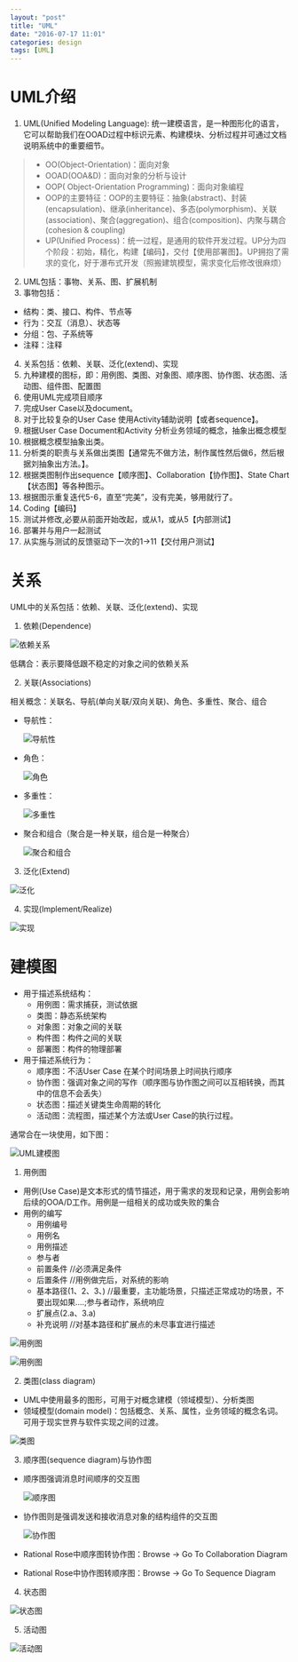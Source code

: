 ```yaml
---
layout: "post"
title: "UML"
date: "2016-07-17 11:01"
categories: design
tags: [UML]
---
```


# UML介绍
1. UML(Unified Modeling Language): 统一建模语言，是一种图形化的语言，它可以帮助我们在OOAD过程中标识元素、构建模块、分析过程并可通过文档说明系统中的重要细节。
> - OO(Object-Orientation)：面向对象
> - OOAD(OOA&D)：面向对象的分析与设计
> - OOP( Object-Orientation Programming)：面向对象编程
> - OOP的主要特征：OOP的主要特征：抽象(abstract)、封装(encapsulation)、继承(inheritance)、多态(polymorphism)、关联(association)、聚合(aggregation)、组合(composition)、内聚与耦合(cohesion & coupling)
> - UP(Unified Process)：统一过程，是通用的软件开发过程。UP分为四个阶段：初始，精化，构建【编码】，交付【使用部署图】。UP拥抱了需求的变化，好于瀑布式开发（照搬建筑模型，需求变化后修改很麻烦）

2. UML包括：事物、关系、图、扩展机制
3. 事物包括：
  - 结构：类、接口、构件、节点等
  - 行为：交互（消息）、状态等
  - 分组：包、子系统等
  - 注释：注释
4. 关系包括：依赖、关联、泛化(extend)、实现
5. 九种建模的图标，即：用例图、类图、对象图、顺序图、协作图、状态图、活动图、组件图、配置图
6. 使用UML完成项目顺序
  1. 完成User Case以及document。
  2. 对于比较复杂的User Case 使用Activity辅助说明【或者sequence】。
  3. 根据User Case Document和Activity 分析业务领域的概念，抽象出概念模型
  4. 根据概念模型抽象出类。
  5. 分析类的职责与关系做出类图【通常先不做方法，制作属性然后做6，然后根据刘抽象出方法。】。
  6. 根据类图制作出sequence【顺序图】、Collaboration【协作图】、State Chart【状态图】等各种图示。
  7. 根据图示重复迭代5-6，直至“完美”，没有完美，够用就行了。
  8. Coding【编码】
  9. 测试并修改,必要从前面开始改起，或从1，或从5【内部测试】
  10. 部署并与用户一起测试
  11. 从实施与测试的反馈驱动下一次的1->11【交付用户测试】

# 关系

UML中的关系包括：依赖、关联、泛化(extend)、实现

1. 依赖(Dependence)

  ![依赖关系](/data/images/2016/07/依赖.png)

  低耦合：表示要降低跟不稳定的对象之间的依赖关系

2. 关联(Associations)

  相关概念：关联名、导航(单向关联/双向关联)、角色、多重性、聚合、组合

  - 导航性：

    ![导航性](/data/images/2016/07/导航性.png)

  - 角色：

    ![角色](/data/images/2016/07/角色.png)

  - 多重性：

    ![多重性](/data/images/2016/07/多重性.png)

  - 聚合和组合（聚合是一种关联，组合是一种聚合）

    ![聚合和组合](/data/images/2016/07/聚合和组合.png)

3. 泛化(Extend)

  ![泛化](/data/images/2016/07/泛化.png)

4. 实现(Implement/Realize)

  ![实现](/data/images/2016/07/实现.png)

# 建模图

- 用于描述系统结构：
  - 用例图：需求捕获，测试依据
  - 类图：静态系统架构
  - 对象图：对象之间的关联
  - 构件图：构件之间的关联
  - 部署图：构件的物理部署
- 用于描述系统行为：
  - 顺序图：不活User Case 在某个时间场景上时间执行顺序
  - 协作图：强调对象之间的写作（顺序图与协作图之间可以互相转换，而其中的信息不会丢失）
  - 状态图：描述关键类生命周期的转化
  - 活动图：流程图，描述某个方法或User Case的执行过程。

通常合在一块使用，如下图：

![UML建模图](/data/images/2016/07/UML建模图.png)

1. 用例图
  - 用例(Use Case)是文本形式的情节描述，用于需求的发现和记录，用例会影响后续的OOA/D工作。用例是一组相关的成功或失败的集合
  - 用例的编写
    - 用例编号
    - 用例名
    - 用例描述
    - 参与者
    - 前置条件 //必须满足条件
    - 后置条件 //用例做完后，对系统的影响
    - 基本路径(1、2、3、) //最重要，主功能场景，只描述正常成功的场景，不要出现如果….;参与者动作，系统响应
    - 扩展点(2.a、3.a)
    - 补充说明 //对基本路径和扩展点的未尽事宜进行描述

  ![用例图](/data/images/2016/07/用例图.png)

  ![用例图](/data/images/2016/08/用例图.png)

2. 类图(class diagram)
  - UML中使用最多的图形，可用于对概念建模（领域模型）、分析类图
  - 领域模型(domain model)：包括概念、关系、属性，业务领域的概念名词。可用于现实世界与软件实现之间的过渡。

  ![类图](/data/images/2016/07/类图.png)

3. 顺序图(sequence diagram)与协作图
  - 顺序图强调消息时间顺序的交互图

    ![顺序图](/data/images/2016/07/顺序图.png)

  - 协作图则是强调发送和接收消息对象的结构组件的交互图

    ![协作图](/data/images/2016/07/协作图.png)

  - Rational Rose中顺序图转协作图：Browse -> Go To Collaboration Diagram
  - Rational Rose中协作图转顺序图：Browse -> Go To Sequence Diagram

4. 状态图

  ![状态图](/data/images/2016/08/状态图.png)

5. 活动图

  ![活动图](/data/images/2016/08/活动图.png)

